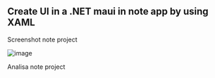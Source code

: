 ## Create UI in a .NET maui in note app by using XAML

Screenshot note project

![image](https://user-images.githubusercontent.com/90663373/219037395-71f4ff59-ceb1-4d04-9878-fc382bfb7306.png)

Analisa note project
